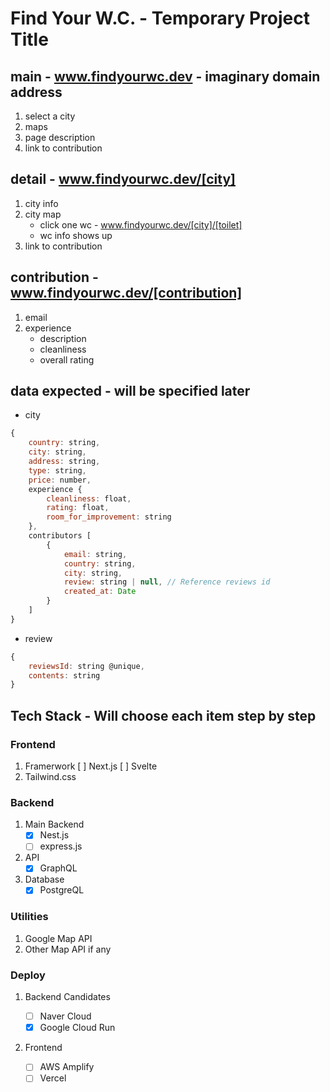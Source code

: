 # Find Your W.C. - Temporary Project Title

## main - www.findyourwc.dev - imaginary domain address

1. select a city
2. maps
3. page description
4. link to contribution

## detail - www.findyourwc.dev/[city]

1. city info
2. city map
   - click one wc - www.findyourwc.dev/[city]/[toilet]
   - wc info shows up
3. link to contribution

## contribution - www.findyourwc.dev/[contribution]

1. email
2. experience
   - description
   - cleanliness
   - overall rating

## data expected - will be specified later

- city

```js
{
    country: string,
    city: string,
    address: string,
    type: string,
    price: number,
    experience {
        cleanliness: float,
        rating: float,
        room_for_improvement: string
    },
    contributors [
        {
            email: string,
            country: string,
            city: string,
            review: string | null, // Reference reviews id
            created_at: Date
        }
    ]
}
```

- review

```js
{
    reviewsId: string @unique,
    contents: string
}
```

## Tech Stack - Will choose each item step by step

### Frontend

1. Framerwork
   [ ] Next.js
   [ ] Svelte
2. Tailwind.css

### Backend

1. Main Backend
   - [x] Nest.js
   - [ ] express.js
2. API
   - [x] GraphQL
3. Database
   - [x] PostgreQL

### Utilities

1. Google Map API
2. Other Map API if any

### Deploy

1. Backend Candidates

   - [ ] Naver Cloud
   - [x] Google Cloud Run

2. Frontend
   - [ ] AWS Amplify
   - [ ] Vercel
